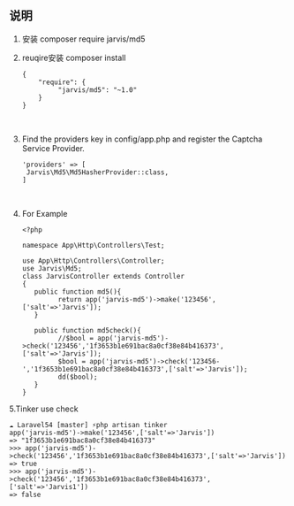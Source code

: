 ## 说明


1. 安装 composer require jarvis/md5 

2. reuqire安装 composer install

   ```
   {
       "require": {
            "jarvis/md5": "~1.0"
       }
   }
   ```

   ​

3. Find the providers key in config/app.php and register the Captcha Service Provider.

   ```
   'providers' => [    
   	Jarvis\Md5\Md5HasherProvider::class,
   ]
   ```

   ​

4. For Example

   ```
   <?php

   namespace App\Http\Controllers\Test;

   use App\Http\Controllers\Controller;
   use Jarvis\Md5;
   class JarvisController extends Controller
   {
      public function md5(){
            return app('jarvis-md5')->make('123456',['salt'=>'Jarvis']);
      }

      public function md5check(){
            //$bool = app('jarvis-md5')->check('123456','1f3653b1e691bac8a0cf38e84b416373',['salt'=>'Jarvis']);
            $bool = app('jarvis-md5')->check('123456-','1f3653b1e691bac8a0cf38e84b416373',['salt'=>'Jarvis']);
            dd($bool);
      }
   }

   ```


5.Tinker use check

   ```
☁ Laravel54 [master] ⚡php artisan tinker
app('jarvis-md5')->make('123456',['salt'=>'Jarvis'])
=> "1f3653b1e691bac8a0cf38e84b416373"
>>> app('jarvis-md5')->check('123456','1f3653b1e691bac8a0cf38e84b416373',['salt'=>'Jarvis'])
=> true
>>> app('jarvis-md5')->check('123456','1f3653b1e691bac8a0cf38e84b416373',['salt'=>'Jarvis1'])
=> false
   ```
​         